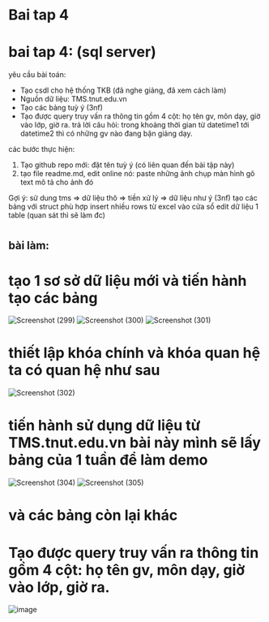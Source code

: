 # Bai tap 4
# bai tap 4: (sql server)
yêu cầu bài toán:
 - Tạo csdl cho hệ thống TKB (đã nghe giảng, đã xem cách làm)
 - Nguồn dữ liệu: TMS.tnut.edu.vn
 - Tạo các bảng tuỳ ý (3nf)
 - Tạo được query truy vấn ra thông tin gồm 4 cột: họ tên gv, môn dạy, giờ vào lớp, giờ ra.
   trả lời câu hỏi: trong khoảng thời gian từ datetime1 tới datetime2 thì có những gv nào đang bận giảng dạy.

các bước thực hiện:
1. Tạo github repo mới: đặt tên tuỳ ý (có liên quan đến bài tập này)
2. tạo file readme.md, edit online nó:
   paste những ảnh chụp màn hình
   gõ text mô tả cho ảnh đó

Gợi ý:
  sử dung tms => dữ liệu thô => tiền xử lý => dữ liệu như ý (3nf)
  tạo các bảng với struct phù hợp
  insert nhiều rows từ excel vào cửa sổ edit dữ liệu 1 table (quan sát thì sẽ làm đc)

  ##
  #
  #
  ## bài làm:
  # tạo 1 sơ sở dữ liệu mới và tiến hành tạo các bảng 

![Screenshot (299)](https://github.com/user-attachments/assets/b9108647-0a80-428e-8ec5-e8950e81d813)
![Screenshot (300)](https://github.com/user-attachments/assets/fd7998b7-3a7b-4f69-b716-cc92d3520068)
![Screenshot (301)](https://github.com/user-attachments/assets/e9a536bf-d852-4a30-862c-7179d59da19e)

# thiết lập khóa chính và khóa quan hệ ta có quan hệ như sau 

![Screenshot (302)](https://github.com/user-attachments/assets/b07f7855-3c07-4a01-891a-2fb9601bf294)

# tiến hành sử dụng dữ liệu từ TMS.tnut.edu.vn bài này mình sẽ lấy bảng của 1 tuần để làm demo 

![Screenshot (304)](https://github.com/user-attachments/assets/11829fd9-ab3d-4e2d-b963-f29070985c08)
![Screenshot (305)](https://github.com/user-attachments/assets/b415b749-0e84-4b1e-99e2-cc493c842bf1)
# và các bảng còn lại khác
# Tạo được query truy vấn ra thông tin gồm 4 cột: họ tên gv, môn dạy, giờ vào lớp, giờ ra.
![image](https://github.com/user-attachments/assets/40f03c57-7fef-48ac-bd76-eed72885bad0)

